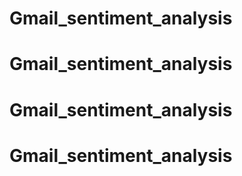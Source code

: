 # Gmail_sentiment_analysis
# Gmail_sentiment_analysis
# Gmail_sentiment_analysis
# Gmail_sentiment_analysis
